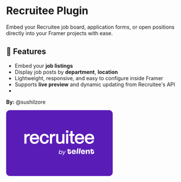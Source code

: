 # Recruitee Plugin

Embed your Recruitee job board, application forms, or open positions directly into your Framer projects with ease.

## 🚀 Features

- Embed your **job listings**
- Display job posts by **department**, **location**
- Lightweight, responsive, and easy to configure inside Framer
- Supports **live preview** and dynamic updating from Recruitee's API
- 
**By:** @sushilzore

![Recruitee Image](src/assets/hero.png)